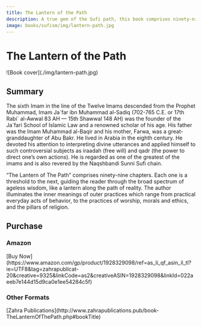 ```yaml
---
title: The Lantern of the Path
description: A true gem of the Sufi path, this book comprises ninety-nine chapters. Each one is a threshold to the next, guiding the reader through the broad spectrum of ageless wisdom, like a lantern along the path of reality.
image: books/sufism/img/lantern-path.jpg
---
```


# The Lantern of the Path

<div markdown="1" class="cover-image">
![Book cover](./img/lantern-path.jpg)
</div>

## Summary

The sixth Imam in the line of the Twelve Imams descended from the Prophet Muhammad, Imam Ja\`far ibn Muhammad al-Sadiq (702-765 C.E. or 17th Rabi\` al-Awwal 83 AH — 15th Shawwal 148 AH) was the founder of the Ja`fari School of Islamic Law and a renowned scholar of his age. His father was the Imam Muhammad al-Baqir and his mother, Farwa, was a great-granddaughter of Abu Bakr. He lived in Arabia in the eighth century. He devoted his attention to interpreting divine utterances and applied himself to such controversial subjects as iraadah (free will) and qadr (the power to direct one’s own actions). He is regarded as one of the greatest of the imams and is also revered by the Naqshbandi Sunni Sufi chain.

“The Lantern of The Path” comprises ninety-nine chapters. Each one is a threshold to the next, guiding the reader through the broad spectrum of ageless wisdom, like a lantern along the path of reality. The author illuminates the inner meanings of outer practices which range from practical everyday acts of behavior, to the practices of worship, morals and ethics, and the pillars of religion.

## Purchase

### Amazon

<div markdown="3" class="purchase-link">
[Buy Now](https://www.amazon.com/gp/product/1928329098/ref=as_li_qf_asin_il_tl?ie=UTF8&tag=zahrapublicat-20&creative=9325&linkCode=as2&creativeASIN=1928329098&linkId=022aeeb7e144d15d9ca0e1ee54284c5f)
</div>

### Other Formats

<div markdown="3" class="purchase-link">
[Zahra Publications](http://www.zahrapublications.pub/book-TheLanternOfThePath.php#bookTitle)
</div>